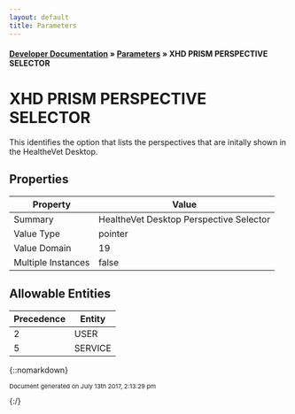 ```yaml
---
layout: default
title: Parameters
---
```


#### [Developer Documentation](../index) &#187; [Parameters](TableOfContents) &#187; XHD PRISM PERSPECTIVE SELECTOR<br/>
# XHD PRISM PERSPECTIVE SELECTOR

This identifies the option that lists the perspectives that are initally shown in the HealtheVet Desktop.

## Properties

Property | Value
--- | ---
Summary | HealtheVet Desktop Perspective Selector
Value Type | pointer
Value Domain | 19
Multiple Instances | false

## Allowable Entities

Precedence | Entity
--- | ---
2 | USER
5 | SERVICE

{::nomarkdown} <br/><p style="font-size: 11px">Document generated on July 13th 2017, 2:13:29 pm</p>{:/}
